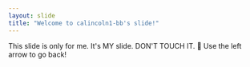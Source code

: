 ```yaml
---
layout: slide
title: "Welcome to calincoln1-bb's slide!"
---
```

This slide is only for me. It's MY slide. DON'T TOUCH IT. :tada:
Use the left arrow to go back!
